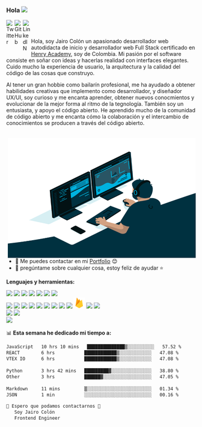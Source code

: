 ### Hola <img src="https://media.giphy.com/media/hvRJCLFzcasrR4ia7z/giphy.gif" width="25px">

<a href="https://twitter.com/jairocolondev">
  <img align="left" alt="Twitter" | Twitter" width="22px" src="https://raw.githubusercontent.com/peterthehan/peterthehan/master/assets/twitter.svg" />
</a>  

<a href="https://github.com/jairocolondev">
  <img align="left" alt="GitHub" width="22px" src="https://www.nicepng.com/png/full/52-520535_free-files-github-github-icon-png-white.png" />
</a>

<a href="https://www.linkedin.com/in/jairocolondev/">
  <img align="left" alt="LinkedIN" width="22px" src="https://raw.githubusercontent.com/peterthehan/peterthehan/master/assets/linkedin.svg" />
</a>

<br />


<br />

Hola, soy Jairo Colón un apasionado desarrollador web autodidacta de inicio y desarrollador web Full Stack certificado en [Henry Academy](https://www.soyhenry.com/), soy de Colombia. Mi pasión por el software consiste en soñar con ideas y hacerlas realidad con interfaces elegantes. Cuido mucho la experiencia de usuario, la arquitectura y la calidad del código de las cosas que construyo.

Al tener un gran hobbie como bailarín profesional, me ha ayudado a obtener habilidades creativas que implemento como desarrollador, y diseñador UX/UI, soy curioso y me encanta aprender, obtener nuevos conocmientos y evolucionar de la mejor forma al ritmo de la tegnología. También soy un entusiasta, y apoyo el  código abierto. He aprendido mucho de la comunidad de código abierto y me encanta cómo la colaboración y el intercambio de conocimientos se producen a través del código abierto.   
<br />

  <img align="right" alt="GIF" src="codeDevJairoColon.gif" width="500" height="320" />
  
- 💼 Me puedes contactar en mi [Portfolio](https://jairocolon.com) 😊
- 💬 pregúntame sobre cualquier cosa, estoy feliz de ayudar ⭐

**Lenguajes y herramientas:**  

<code><img height="30" src="https://cdn-icons-png.flaticon.com/512/919/919827.png"></code>
<code><img height="30" src="https://cdn-icons-png.flaticon.com/512/919/919826.png"></code>
<code><img height="30" src="https://upload.wikimedia.org/wikipedia/commons/thumb/9/99/Unofficial_JavaScript_logo_2.svg/480px-Unofficial_JavaScript_logo_2.svg.png"></code>
<code><img height="30" src="https://davidcaballerocalvo.es/img/ts.png"></code>
<code><img height="30" src="https://cdn-icons-png.flaticon.com/512/5968/5968350.png"></code>
<code><img height="30" src="https://cdn.freebiesupply.com/logos/large/2x/react-1-logo-png-transparent.png"></code>
<code><img height="30" src="https://praveenpuglia.gallerycdn.vsassets.io/extensions/praveenpuglia/tailwind-breeze/2.2.6/1602691666511/Microsoft.VisualStudio.Services.Icons.Default"></code>								
<code><img height="30" src="https://midu.dev/images/tags/node.png"></code>
<code><img height="30" src="https://img.icons8.com/color/480/mongodb.png"></code>
<code><img height="30" src="https://upload.wikimedia.org/wikipedia/commons/7/73/VTEX_logo.png"></code>
<code><img height="30" src="https://res.cloudinary.com/practicaldev/image/fetch/s--M5dHch5L--/c_limit%2Cf_auto%2Cfl_progressive%2Cq_auto%2Cw_880/https://cdn-images-1.medium.com/max/800/1%2AR6WHuWI0M9I4t-og2yNq-w.png"></code>
<code><img height="30" src="https://w7.pngwing.com/pngs/167/148/png-transparent-microsoft-azure-sql-database-microsoft-sql-server-database-blue-text-logo.png"></code>
<code><img height="30" src="https://cdn-icons-png.flaticon.com/512/2306/2306173.png"></code>
<code><img height="30" src="https://cdn.worldvectorlogo.com/logos/redux.svg"></code>
<code><img height="30" src="https://upload.wikimedia.org/wikipedia/commons/thumb/2/29/Postgresql_elephant.svg/993px-Postgresql_elephant.svg.png"></code>
<code><img height="30" src="https://iconape.com/wp-content/png_logo_vector/sequelize.png"></code>
<code><img height="30" src="https://raw.githubusercontent.com/github/explore/80688e429a7d4ef2fca1e82350fe8e3517d3494d/topics/firebase/firebase.png"></code>
<code><img height="30" src="https://upload.wikimedia.org/wikipedia/commons/thumb/3/3f/Git_icon.svg/1200px-Git_icon.svg.png"></code>
<code><img height="30" src="https://cdn2.downdetector.com/static/uploads/logo/figma2.png"></code>	
<code><img height="30" src="https://webintegral.com.co/wp-content/uploads/2018/05/postman-icon.png"></code>	
<code><img height="30" src="https://cdn-icons-png.flaticon.com/512/5968/5968853.png"></code>	
<code><img height="30" src="https://icones.pro/wp-content/uploads/2021/06/icone-github-grise.png"></code>										    

📊 **Esta semana he dedicado mi tiempo a:**
<!--START_SECTION:waka-->
```text
JavaScript   10 hrs 10 mins   ██████████████▒░░░░░░░░░░   57.52 % 
REACT        6 hrs           ████████████▒░░░░░░░░░░░░   47.08 % 
VTEX IO      6 hrs           ████████████▒░░░░░░░░░░░░   47.08 %
                        
Python       3 hrs 42 mins   █████████▓░░░░░░░░░░░░░░░   38.80 % 
Other        3 hrs           ██████▓░░░░░░░░░░░░░░░░░░   47.05 % 
 
Markdown     11 mins         ▒░░░░░░░░░░░░░░░░░░░░░░░░   01.34 % 
JSON         1 min           ░░░░░░░░░░░░░░░░░░░░░░░░░   00.16 % 
```
<!--END_SECTION:waka-->

	🔰 Espero que podamos contactarnos 🔰
       Soy Jairo Colón
       Frontend Engineer
